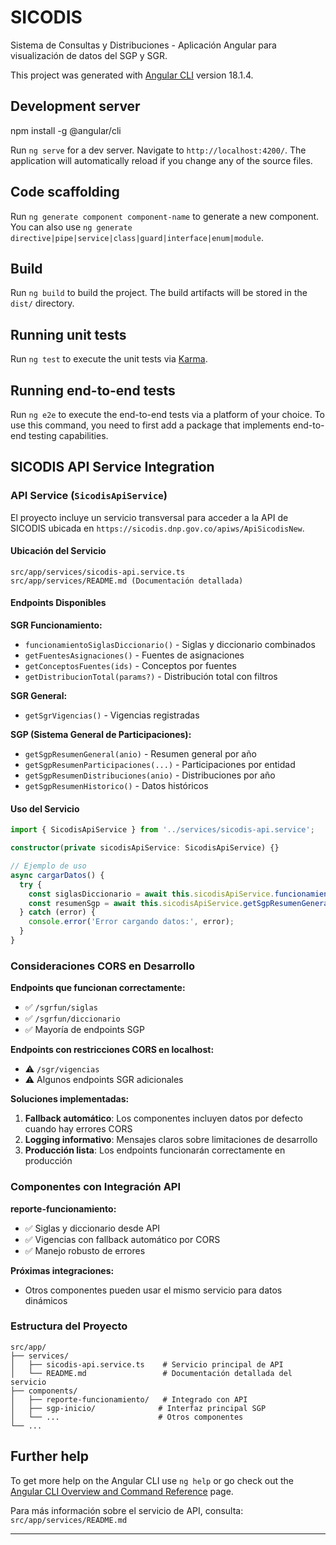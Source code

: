 # SICODIS

Sistema de Consultas y Distribuciones - Aplicación Angular para visualización de datos del SGP y SGR.

This project was generated with [Angular CLI](https://github.com/angular/angular-cli) version 18.1.4.

## Development server

npm install -g @angular/cli

Run `ng serve` for a dev server. Navigate to `http://localhost:4200/`. The application will automatically reload if you change any of the source files.

## Code scaffolding

Run `ng generate component component-name` to generate a new component. You can also use `ng generate directive|pipe|service|class|guard|interface|enum|module`.

## Build

Run `ng build` to build the project. The build artifacts will be stored in the `dist/` directory.

## Running unit tests

Run `ng test` to execute the unit tests via [Karma](https://karma-runner.github.io).

## Running end-to-end tests

Run `ng e2e` to execute the end-to-end tests via a platform of your choice. To use this command, you need to first add a package that implements end-to-end testing capabilities.

## SICODIS API Service Integration

### API Service (`SicodisApiService`)

El proyecto incluye un servicio transversal para acceder a la API de SICODIS ubicada en `https://sicodis.dnp.gov.co/apiws/ApiSicodisNew`.

#### Ubicación del Servicio
```
src/app/services/sicodis-api.service.ts
src/app/services/README.md (Documentación detallada)
```

#### Endpoints Disponibles

**SGR Funcionamiento:**
- `funcionamientoSiglasDiccionario()` - Siglas y diccionario combinados
- `getFuentesAsignaciones()` - Fuentes de asignaciones
- `getConceptosFuentes(ids)` - Conceptos por fuentes
- `getDistribucionTotal(params?)` - Distribución total con filtros

**SGR General:**
- `getSgrVigencias()` - Vigencias registradas

**SGP (Sistema General de Participaciones):**
- `getSgpResumenGeneral(anio)` - Resumen general por año
- `getSgpResumenParticipaciones(...)` - Participaciones por entidad
- `getSgpResumenDistribuciones(anio)` - Distribuciones por año
- `getSgpResumenHistorico()` - Datos históricos

#### Uso del Servicio

```typescript
import { SicodisApiService } from '../services/sicodis-api.service';

constructor(private sicodisApiService: SicodisApiService) {}

// Ejemplo de uso
async cargarDatos() {
  try {
    const siglasDiccionario = await this.sicodisApiService.funcionamientoSiglasDiccionario().toPromise();
    const resumenSgp = await this.sicodisApiService.getSgpResumenGeneral(2025).toPromise();
  } catch (error) {
    console.error('Error cargando datos:', error);
  }
}
```

### Consideraciones CORS en Desarrollo

**Endpoints que funcionan correctamente:**
- ✅ `/sgrfun/siglas`
- ✅ `/sgrfun/diccionario`
- ✅ Mayoría de endpoints SGP

**Endpoints con restricciones CORS en localhost:**
- ⚠️ `/sgr/vigencias`
- ⚠️ Algunos endpoints SGR adicionales

**Soluciones implementadas:**
1. **Fallback automático**: Los componentes incluyen datos por defecto cuando hay errores CORS
2. **Logging informativo**: Mensajes claros sobre limitaciones de desarrollo
3. **Producción lista**: Los endpoints funcionarán correctamente en producción

### Componentes con Integración API

**reporte-funcionamiento:**
- ✅ Siglas y diccionario desde API
- ✅ Vigencias con fallback automático por CORS
- ✅ Manejo robusto de errores

**Próximas integraciones:**
- Otros componentes pueden usar el mismo servicio para datos dinámicos

### Estructura del Proyecto

```
src/app/
├── services/
│   ├── sicodis-api.service.ts    # Servicio principal de API
│   └── README.md                 # Documentación detallada del servicio
├── components/
│   ├── reporte-funcionamiento/   # Integrado con API
│   ├── sgp-inicio/              # Interfaz principal SGP
│   └── ...                      # Otros componentes
└── ...
```

## Further help

To get more help on the Angular CLI use `ng help` or go check out the [Angular CLI Overview and Command Reference](https://angular.dev/tools/cli) page.

Para más información sobre el servicio de API, consulta: `src/app/services/README.md`

--------------